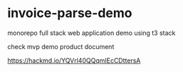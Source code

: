 # invoice-parse-demo
monorepo full stack web application demo using t3 stack


check mvp demo product document

https://hackmd.io/YQVrl40QQqmIEcCDttersA
